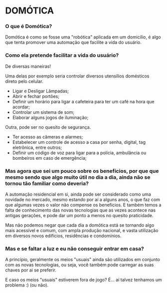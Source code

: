 # DOMÓTICA

### O que é Domótica?

Domótica é como se fosse uma "robótica" aplicada em um domicílio, é algo que tenta promover uma automação que facilite a vida do usuário.

### Como ela pretende facilitar a vida do usuário?

De diversas maneiras!

Uma delas por exemplo seria controlar diversos utensílios domésticos direto pelo celular.
   - Ligar e Desligar Lâmpadas;
   - Abrir e fechar portões;
   - Definir um horário para ligar a cafeteira para ter um café na hora que acordar;
   - Controlar um sistema de som;
   - Elaborar alguns jogos de iluminação;

Outra, pode ser no quesito de segurança.
   - Ter acesso as câmeras e alarmes;
   - Estabelecer um controle de acesso a casa por senha, digital, tag eletrônica, entre outros;
   - Definir um código de voz para ligar para a polícia, ambulância ou bombeiros em caso de emergência;


### Mas agora que sei um pouco sobre os benefícios, por que que mesmo sendo que algo muito útil no dia a dia, ainda não se tornou tão familiar como deveria?

A automação residencial em si, ainda pode ser considerado como uma novidade no mercado, mesmo estando por aí a alguns anos, o que faz com que algumas vezes o valor
não compense os benefícios. E também temos a falta de conhecimento das novas tecnologias que as vezes acontece nas antigas gerações, e pode dar um ponto a menos no
quesito praticidade.

Mas não podemos negar que cada dia a domótica está se tornando algo mais acessível e comum, com ampla produção nacional, e vasta utilização em diversos novos edifícios,
residências e condomínios.

### Mas e se faltar a luz e eu não conseguir entrar em casa?

A princípio, geralmente os meios "usuais" ainda são utilizados em conjunto com as novas tecnologias, ou seja, você também pode carregar as suas chaves por ai se preferir.

E caso os meios "usuais" estiverem fora de jogo?  É... aí talvez tenhamos um problema :)  (ou não).
